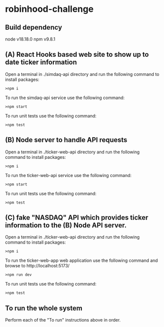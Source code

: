 # robinhood-challenge

## Build dependency
node v18.18.0
npm  v9.8.1

## (A) React Hooks based web site to show up to date ticker information

Open a terminal in ./simdaq-api directory
and run the following command to install packages:
```
>npm i
```

To run the simdaq-api service use the following command:
```
>npm start
```

To run unit tests use the following command:
```
>npm test
```

## (B) Node server to handle API requests
Open a terminal in ./ticker-web-api directory
and run the following command to install packages:
```
>npm i
```

To run the ticker-web-api service use the following command:
```
>npm start
```

To run unit tests use the following command:
```
>npm test
```


## (C) fake "NASDAQ" API which provides ticker information to the (B) Node API server.
Open a terminal in ./ticker-web-api directory
and run the following command to install packages:
```
>npm i
```

To run the ticker-web-app web application use the following command and browse to http://localhost:5173/
```
>npm run dev
```

To run unit tests use the following command:
```
>npm test
```

## To run the whole system
Perform each of the "To run" instructions above in order.
